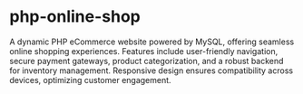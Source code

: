 # php-online-shop

A dynamic PHP eCommerce website powered by MySQL, offering seamless online shopping experiences. Features include user-friendly navigation, secure payment gateways, product categorization, and a robust backend for inventory management. Responsive design ensures compatibility across devices, optimizing customer engagement.
